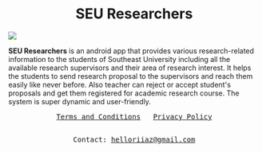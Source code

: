 # <center> SEU Researchers </center>

<img src="./assets/images/appFeatures.gif">

**SEU Researchers** is an android app that provides various research-related information to the students of Southeast University including all the available research supervisors and their area of research interest. It helps the students to send research proposal to the supervisors and reach them easily like never before. Also teacher can reject or accept student's proposals and get them registered for academic research course.
The system is super dynamic and user-friendly.
<div align="center">
<pre>
<a href="https://iqbalriiaz.github.io/seu-researchers/Terms-and-Conditions.html">Terms and Conditions</a>   <a href="https://iqbalriiaz.github.io/seu-researchers/Privacy-Policy.html">Privacy Policy</a>

Contact: helloriiaz@gmail.com
</pre></div>
